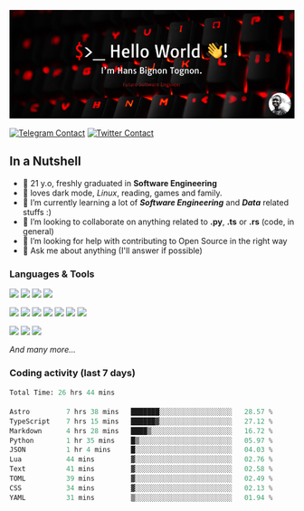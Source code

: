 ![Cover](assets/gh-readme-cover.png)

[![Telegram Contact](https://img.shields.io/badge/Telegram-%230088CC.svg?style=for-the-badge&logo=telegram&logoColor=white)](https://t.me/hanstobi) [![Twitter Contact](https://img.shields.io/badge/Twitter-%2308A0E9.svg?style=for-the-badge&logo=twitter&logoColor=white)](https://twitter.com/_tobihans)

## In a Nutshell
- 👤 21 y.o, freshly graduated in **Software Engineering**
- 🖤 loves dark mode, *Linux*, reading, games and family.
- 🌱 I’m currently learning a lot of ***Software Engineering*** and ***Data*** related stuffs :)
- 👯 I’m looking to collaborate on anything related to **.py**, **.ts** or **.rs** (code, in general)
- 🤔 I’m looking for help with contributing to Open Source in the right way
- 💬 Ask me about anything (I'll answer if possible)

### Languages & Tools
![](https://img.shields.io/badge/Linux-%23eab30f.svg?style=for-the-badge&logo=linux&logoColor=black) ![](https://img.shields.io/badge/Git-%23e54a2f.svg?style=for-the-badge&logo=git&logoColor=white) ![](https://img.shields.io/badge/Github-%231a1d21.svg?style=for-the-badge&logo=github&logoColor=white) ![](https://img.shields.io/badge/Docker-%230394f0.svg?style=for-the-badge&logo=docker&logoColor=white)

![](https://img.shields.io/badge/C-%231a1d21.svg?style=for-the-badge&logo=C&logoColor=white) ![](https://img.shields.io/badge/TypeScript-%230074c2.svg?style=for-the-badge&logo=typescript&logoColor=white) ![](https://img.shields.io/badge/Python-%23f0c540.svg?style=for-the-badge&logo=python) ![](https://img.shields.io/badge/Rust-%23ea4800.svg?style=for-the-badge&logo=rust) ![](https://img.shields.io/badge/Php-%237175aa.svg?style=for-the-badge&logo=php&logoColor=white) ![](https://img.shields.io/badge/HTML-%23d84924.svg?style=for-the-badge&logo=html5&logoColor=white) ![](https://img.shields.io/badge/Scss-%23c45f92.svg?style=for-the-badge&logo=sass&logoColor=white)

![](https://img.shields.io/badge/Vue-%23314559.svg?style=for-the-badge&logo=vue.js) ![](https://img.shields.io/badge/Laravel-%23e54a2f.svg?style=for-the-badge&logo=laravel&logoColor=white) ![](https://img.shields.io/badge/Adonis-%235a45ff.svg?style=for-the-badge&logo=adonisjs)

*And many more...*

### Coding activity (last 7 days)
<!--START_SECTION:waka-->

```python
Total Time: 26 hrs 44 mins

Astro         7 hrs 38 mins   ███████░░░░░░░░░░░░░░░░░░   28.57 %
TypeScript    7 hrs 15 mins   ██████▓░░░░░░░░░░░░░░░░░░   27.12 %
Markdown      4 hrs 28 mins   ████▒░░░░░░░░░░░░░░░░░░░░   16.72 %
Python        1 hr 35 mins    █▒░░░░░░░░░░░░░░░░░░░░░░░   05.97 %
JSON          1 hr 4 mins     █░░░░░░░░░░░░░░░░░░░░░░░░   04.03 %
Lua           44 mins         ▓░░░░░░░░░░░░░░░░░░░░░░░░   02.76 %
Text          41 mins         ▓░░░░░░░░░░░░░░░░░░░░░░░░   02.58 %
TOML          39 mins         ▓░░░░░░░░░░░░░░░░░░░░░░░░   02.49 %
CSS           34 mins         ▓░░░░░░░░░░░░░░░░░░░░░░░░   02.13 %
YAML          31 mins         ▒░░░░░░░░░░░░░░░░░░░░░░░░   01.94 %
```

<!--END_SECTION:waka-->
